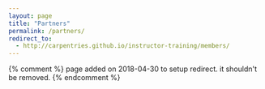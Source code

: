 ```yaml
---
layout: page
title: "Partners"
permalink: /partners/
redirect_to:
  - http://carpentries.github.io/instructor-training/members/
---
```


{% comment %}
page added on 2018-04-30 to setup redirect.
it shouldn't be removed.
{% endcomment %}
